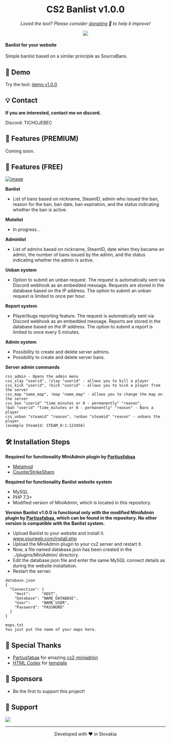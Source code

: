 <h1 align="center">
  CS2 Banlist v1.0.0
</h1>

<p align="center">
<i>Loved the tool? Please consider <a href="https://paypal.com/paypalme/mleaguecz">donating</a>  💸 to help it improve!</i>
</p>

<p align="center">
<a href="https://www.paypal.com/paypalme/mleaguecz"><img src="https://img.shields.io/badge/support-PayPal-blue?logo=PayPal&style=flat-square&label=Donate"/>
</a>

#### Banlist for your website

Simple banlist based on a similar principle as SourceBans.

## 🚀 Demo

Try the tool: [demo v1.0.0](http://mtgaming.eu/)

## 💡 Contact
**If you are interested, contact me on discord.**

Discord: TICHOJEBEC
## 💎 Features (PREMIUM)

Coming soon.

## 🧐 Features (FREE)

<a href="https://i.ibb.co/NKZ9nb7/image.png"><img src="https://i.ibb.co/NKZ9nb7/image.png" alt="image" border="0"></a>

**Banlist**
- List of bans based on nickname, SteamID, admin who issued the ban, reason for the ban, ban date, ban expiration, and the status indicating whether the ban is active.

**Mutelist**
- In progress...

**Adminlist**
- List of admins based on nickname, SteamID, date when they became an admin, the number of bans issued by the admin, and the status indicating whether the admin is active.

**Unban system**
- Option to submit an unban request. The request is automatically sent via Discord webhook as an embedded message. Requests are stored in the database based on the IP address. The option to submit an unban request is limited to once per hour.

**Report system**
- Player/bugs reporting feature. The request is automatically sent via Discord webhook as an embedded message. Reports are stored in the database based on the IP address. The option to submit a report is limited to once every 5 minutes.

**Admin system**
- Possibility to create and delete server admins.
- Possibility to create and delete server bans.

**Server admin commands**
```
css_admin - Opens the admin menu
css_slay "userid", !slay "userid" - allows you to kill a player
css_kick "userid", !kick "userid" - allows you to kick a player from the server
css_map "name_map", !map "name_map" - allows you to change the map on the server
css_ban "userid" "time_minutes or 0 - permanently" "reason",
!ban "userid" "time_minutes or 0 - permanently" "reason" - Bans a player
css_unban "steamid" "reason", !unban "steamid" "reason" - unbans the player
(example SteamId: STEAM_0:1:123456)
```


## 🛠️ Installation Steps

**Required for functionality MiniAdmin plugin by [Partiusfabaa](https://github.com/partiusfabaa)**
- [Metamod](https://www.metamodsource.net/downloads.php/?branch=master) 
- [CounterStrikeSharp](https://github.com/roflmuffin/CounterStrikeSharp) 

**Required for functionality Banlist website system**
- MySQL
- PHP 7.3+
- Modified version of MiniAdmin, which is located in this repository.

**Version Banlist v1.0.0 is functional only with the modified MiniAdmin plugin by [Partiusfabaa](https://github.com/partiusfabaa), which can be found in the repository. No other version is compatible with the Banlist system.**
- Upload Banlist to your website and install it. www.yourweb.com/install.php
- Upload the MiniAdmin plugin to your cs2 server and restart it.
- Now, a file named database.json has been created in the ../plugins/MiniAdmin/ directory.
- Edit the database.json file and enter the same MySQL connect details as during the website installation.
- Restart the server.
```
database.json
{
  "Connection": {
    "Host": 	"HOST",
    "Database": "NAME_DATABASE",
    "User": 	"NAME_USER",
    "Password": "PASSWORD"
  }
}

maps.txt
You just put the name of your maps here.
```

## 🙇 Special Thanks
- [Partiusfabaa](https://github.com/partiusfabaa) for amazing [cs2-miniadmin](https://github.com/partiusfabaa/cs2-MiniAdmin)
- [HTML Codex](https://htmlcodex.com) for [template](https://htmlcodex.com) 

## 🙇 Sponsors
- Be the first to support this project!

## 🙏 Support
<p align="left">
<a href="https://paypal.com/paypalme/mleaguecz"><img src="https://ionicabizau.github.io/badges/paypal.svg">
</a>
</p>

<hr>
<p align="center">
Developed with ❤️ in Slovakia
</p>
